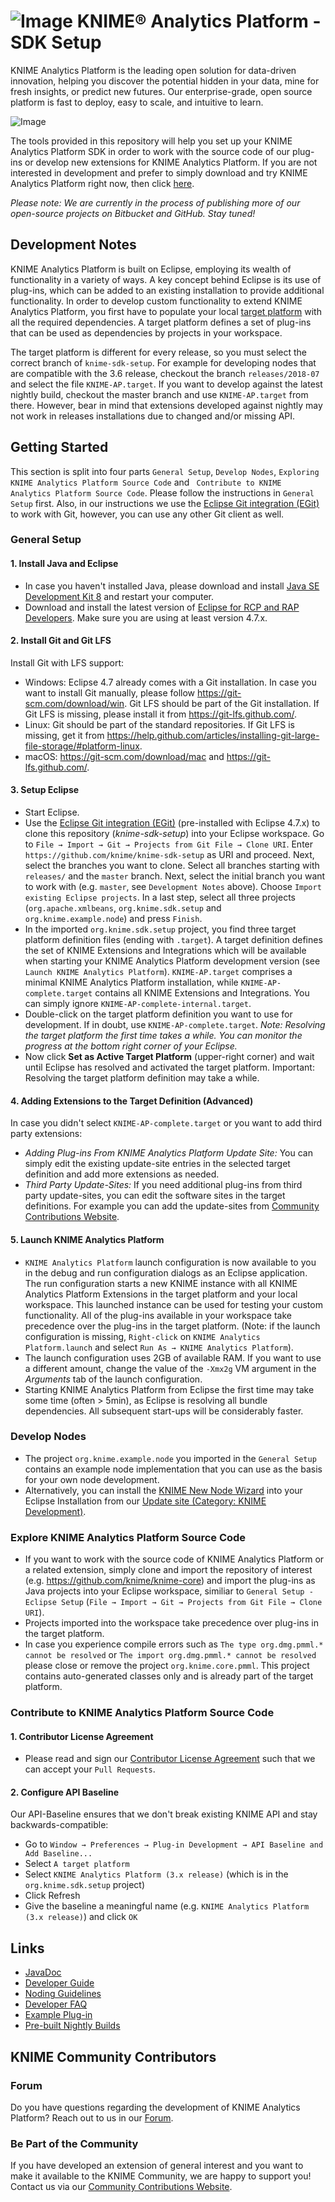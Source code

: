# ![Image](https://www.knime.com/files/knime_logo_github_40x40_4layers.png) KNIME® Analytics Platform - SDK Setup

KNIME Analytics Platform is the leading open solution for data-driven innovation, helping you discover the potential hidden in your data, mine for fresh insights, or predict new futures. Our enterprise-grade, open source platform is fast to deploy, easy to scale, and intuitive to learn.

![Image](https://www-cdn.knime.com/sites/default/files/inline-images/knime-analytics-platform.png)

The tools provided in this repository will help you set up your KNIME Analytics Platform SDK in order to work with the source code of our plug-ins or develop new extensions for KNIME Analytics Platform. If you are not interested in development and prefer to simply download and try KNIME Analytics Platform right now, then click [here](http://knime.com/downloads).

_Please note: We are currently in the process of publishing more of our open-source projects on Bitbucket and GitHub. Stay tuned!_

## Development Notes
KNIME Analytics Platform is built on Eclipse, employing its wealth of functionality in a variety of ways. A key concept behind Eclipse is its use of plug-ins, which can be added to an existing installation to provide additional functionality. In order to develop custom functionality to extend KNIME Analytics Platform, you first have to populate your local [target platform](https://wiki.eclipse.org/PDE/Target_Definitions) with all the required dependencies. A target platform defines a set of plug-ins that can be used as dependencies by projects in your workspace. 

The target platform is different for every release, so you must select the correct branch of ``knime-sdk-setup``. For example for developing
nodes that are compatible with the 3.6 release, checkout the branch ``releases/2018-07`` and select the file ``KNIME-AP.target``. If you want to develop against the latest nightly build, checkout the master branch and use ``KNIME-AP.target`` from there. However, bear in mind that extensions developed against nightly may not work in
releases installations due to changed and/or missing API.

## Getting Started
This section is split into four parts ``General Setup``,  ``Develop Nodes``, ``Exploring KNIME Analytics Platform Source Code`` and `` Contribute to KNIME Analytics Platform Source Code``.  Please follow the instructions in ``General Setup`` first. Also, in our instructions we use the [Eclipse Git integration (EGit)](https://www.eclipse.org/egit/) to work with Git, however, you can use any other Git client as well.

### General Setup
#### 1. Install Java and Eclipse
* In case you haven't installed Java, please download and install [Java SE Development Kit 8](http://www.oracle.com/technetwork/java/javase/downloads/jdk8-downloads-2133151.html) and restart your computer.
* Download and install the latest version of [Eclipse for RCP and RAP Developers](https://www.eclipse.org/downloads/eclipse-packages/). Make sure you are using at least version 4.7.x.

#### 2. Install Git and Git LFS
Install Git with LFS support:

* Windows: Eclipse 4.7 already comes with a Git installation. In case you want to install Git manually, please follow https://git-scm.com/download/win. Git LFS should be part of the Git installation. If Git LFS is missing, please install it from https://git-lfs.github.com/.
* Linux: Git should be part of the standard repositories. If Git LFS is missing, get it from https://help.github.com/articles/installing-git-large-file-storage/#platform-linux.
* macOS: https://git-scm.com/download/mac and https://git-lfs.github.com/.

#### 3. Setup Eclipse
* Start Eclipse.
* Use the [Eclipse Git integration (EGit)](https://www.eclipse.org/egit/) (pre-installed with Eclipse 4.7.x) to clone this repository (_knime-sdk-setup_) into your Eclipse workspace. Go to ``File → Import → Git → Projects from Git File → Clone URI``. Enter ``https://github.com/knime/knime-sdk-setup`` as URI and proceed. Next, select the branches you want to clone. Select all branches starting with ``releases/`` and the `master` branch. Next, select the initial branch you want to work with (e.g. ``master``, see ``Development Notes`` above). Choose ``Import existing Eclipse projects``. In a last step, select all three projects (``org.apache.xmlbeans``, ``org.knime.sdk.setup`` and ``org.knime.example.node``) and press ``Finish``.
* In the imported ``org.knime.sdk.setup`` project, you find three target platform definition files (ending with ``.target``). A target definition defines the set of KNIME Extensions and Integrations which will be available when starting your KNIME Analytics Platform development version (see ``Launch KNIME Analytics Platform``). ``KNIME-AP.target`` comprises a minimal KNIME Analytics Platform installation, while ``KNIME-AP-complete.target`` contains all KNIME Extensions and Integrations. You can simply ignore ``KNIME-AP-complete-internal.target``.
* Double-click on the target platform definition you want to use for development. If in doubt, use ``KNIME-AP-complete.target``. _Note: Resolving the target platform the first time takes a while. You can monitor the progress at the bottom right corner of your Eclipse._
* Now click __Set as Active Target Platform__ (upper-right corner) and wait until Eclipse has resolved and activated the target platform. Important: Resolving the target platform definition may take a while.

#### 4. Adding Extensions to the Target Definition (Advanced)
In case you didn't select ``KNIME-AP-complete.target`` or you want to add third party extensions:

* _Adding Plug-ins From KNIME Analytics Platform Update Site:_ You can simply edit the existing update-site entries in the selected target definition and add more extensions as needed.
* _Third Party Update-Sites:_ If you need additional plug-ins from third party update-sites, you can edit the software sites in the target definitions. For example you can add the update-sites from [Community Contributions Website](https://www.knime.com/community).

#### 5. Launch KNIME Analytics Platform
* ``KNIME Analytics Platform`` launch configuration is now available to you in the debug and run configuration dialogs as an Eclipse application. The run configuration starts a new KNIME instance with all KNIME Analytics Platform Extensions in the target platform and your local workspace. This launched instance can be used for testing your custom functionality. All of the plug-ins available in your workspace take precedence over the plug-ins in the target platform. (Note: if the launch configuration is missing, ``Right-click`` on ``KNIME Analytics Platform.launch`` and select ``Run As → KNIME Analytics Platform``).
* The launch configuration uses 2GB of available RAM. If you want to use a different amount, change the value of the ``-Xmx2g`` VM argument in the _Arguments_ tab of the launch configuration.
* Starting KNIME Analytics Platform from Eclipse the first time may take some time (often > 5min), as Eclipse is resolving all bundle dependencies. All subsequent start-ups will be considerably faster.

### Develop Nodes
* The project ``org.knime.example.node`` you imported in the ``General Setup`` contains an example node implementation that you can use as the basis for your own node development.
* Alternatively, you can install the [KNIME New Node Wizard](https://www.knime.com/developer/documentation/wizard) into your Eclipse Installation from our [Update site (Category: KNIME Development)](http://update.knime.com/analytics-platform/3.6).

### Explore KNIME Analytics Platform Source Code
* If you want to work with the source code of KNIME Analytics Platform or a related extension, simply clone and import the repository of interest (e.g. https://github.com/knime/knime-core) and import the plug-ins as Java projects into your Eclipse workspace, similiar to ``General Setup - Eclipse Setup`` (``File → Import → Git → Projects from Git File → Clone URI``). 
* Projects imported into the workspace take precedence over plug-ins in the target platform.
* In case you experience compile errors such as ``The type org.dmg.pmml.* cannot be resolved`` or ``The import org.dmg.pmml.* cannot be resolved`` please close or remove the project ``org.knime.core.pmml``. This project contains auto-generated classes only and is already part of the target platform.

### Contribute to KNIME Analytics Platform Source Code
#### 1. Contributor License Agreement
* Please read and sign our [Contributor License Agreement](https://github.com/knime/knime-sdk-setup/blob/master/CONTRIBUTING.MD) such that we can accept your ``Pull Requests``.

#### 2. Configure API Baseline
Our API-Baseline ensures that we don't break existing KNIME API and stay backwards-compatible:
* Go to ``Window → Preferences → Plug-in Development → API Baseline and Add Baseline...``
* Select ``A target platform``
* Select ``KNIME Analytics Platform (3.x release)`` (which is in the ``org.knime.sdk.setup`` project)
* Click Refresh
* Give the baseline a meaningful name (e.g. ``KNIME Analytics Platform (3.x release)``) and click ``OK``

## Links
* [JavaDoc](https://www.knime.com/javadoc-api)
* [Developer Guide](https://www.knime.com/developer-guide)
* [Noding Guidelines](https://tech.knime.org/files/development/noding_guidelines.pdf)
* [Developer FAQ](https://www.knime.com/developer/faq)
* [Example Plug-in](https://www.knime.com/developer/example/node-model)
* [Pre-built Nightly Builds](https://www.knime.com/form/nightly-build)

## KNIME Community Contributors
### Forum
Do you have questions regarding the development of KNIME Analytics Platform? Reach out to us in our [Forum](https://forum.knime.com/c/knime-development).

### Be Part of the Community
If you have developed an extension of general interest and you want to make it available to the KNIME Community, we are happy to support you! Contact us via our [Community Contributions Website](https://www.knime.com/community). 
